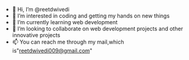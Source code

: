 - 👋 Hi, I’m @reetdwivedi
- 👀 I’m interested in coding and getting my hands on new things
- 🌱 I’m currently learning web development
- 💞️ I’m looking to collaborate on web development projects and other innovative projects
- 📫 You can reach me through my mail,which is"reetdwivedi009@gmail.com"

<!---
reetdwivedi/reetdwivedi is a ✨ special ✨ repository because its `README.md` (this file) appears on your GitHub profile.
You can click the Preview link to take a look at your changes.
--->
